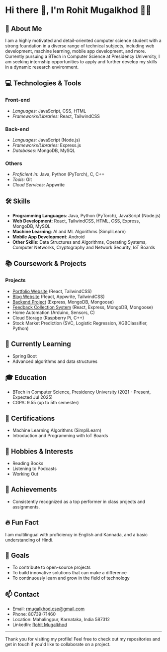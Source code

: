 # Hi there 👋, I'm Rohit Mugalkhod 👨‍💻

## 🚀 About Me

I am a highly motivated and detail-oriented computer science student with a strong foundation in a diverse range of technical subjects, including web development, machine learning, mobile app development, and more. Currently pursuing a BTech in Computer Science at Presidency University, I am seeking internship opportunities to apply and further develop my skills in a dynamic research environment. 

## 💻 Technologies & Tools

### Front-end

- _Languages:_ JavaScript, CSS, HTML
- _Frameworks/Libraries:_ React, TailwindCSS

### Back-end

- _Languages:_ JavaScript (Node.js)
- _Frameworks/Libraries:_ Express.js
- _Databases:_ MongoDB, MySQL

### Others

- _Proficient in:_ Java, Python (PyTorch), C, C++
- _Tools:_ Git
- _Cloud Services:_ Appwrite

## 🛠️ Skills

- **Programming Languages**: Java, Python (PyTorch), JavaScript (Node.js)
- **Web Development**: React, TailwindCSS, HTML, CSS, Express, MongoDB, MySQL
- **Machine Learning**: AI and ML Algorithms (SimpliLearn)
- **Mobile App Development**: Android
- **Other Skills**: Data Structures and Algorithms, Operating Systems, Computer Networks, Cryptography and Network Security, IoT Boards

## 📚 Coursework & Projects

### Projects

- [Portfolio Website](https://rohit-m.netlify.app/) (React, TailwindCSS)
- [Blog Website](https://blog-news-15.netlify.app/) (React, Appwrite, TailwindCSS)
- [Backend Project](https://github.com/RohitM1518/Youtube-Clone-Backend-Project) (Express, MongoDB, Mongoose)
- [Feedback Collection System](https://github.com/RohitM1518/Feedback-Project) (React, Express, MongoDB, Mongoose)
- Home Automation (Arduino, Sensors, C)
- Cloud Storage (Raspberry Pi, C++)
- Stock Market Prediction (SVC, Logistic Regression, XGBClassifier, Python)

## 🌱 Currently Learning

- Spring Boot
- Advanced algorithms and data structures

## 🎓 Education

- BTech in Computer Science, Presidency University (2021 - Present, Expected Jul 2025)
- CGPA: 9.55 (up to 5th semester)

## 📜 Certifications

- Machine Learning Algorithms (SimpliLearn)
- Introduction and Programming with IoT Boards

## 🎯 Hobbies & Interests

- Reading Books
- Listening to Podcasts
- Working Out

## 🌟 Achievements

- Consistently recognized as a top performer in class projects and assignments.

## 🔥 Fun Fact

I am multilingual with proficiency in English and Kannada, and a basic understanding of Hindi.

## 🥅 Goals

- To contribute to open-source projects
- To build innovative solutions that can make a difference
- To continuously learn and grow in the field of technology

## 📫 Contact

- Email: rmugalkhod.cse@gmail.com
- Phone: 80739-71460
- Location: Mahalingpur, Karnataka, India 587312
- LinkedIn: [Rohit Mugalkhod](https://www.linkedin.com/in/rohit-mugalkhod)

---

Thank you for visiting my profile! Feel free to check out my repositories and get in touch if you'd like to collaborate on a project.

